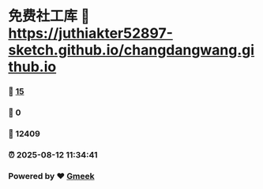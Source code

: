 # 免费社工库 :link: https://juthiakter52897-sketch.github.io/changdangwang.github.io 
### :page_facing_up: [15](https://juthiakter52897-sketch.github.io/changdangwang.github.io/tag.html) 
### :speech_balloon: 0 
### :hibiscus: 12409 
### :alarm_clock: 2025-08-12 11:34:41 
### Powered by :heart: [Gmeek](https://github.com/Meekdai/Gmeek)
